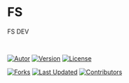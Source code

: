 # FS

FS DEV

&nbsp;

[![Autor](https://img.shields.io/badge/Autor-Arismário%20Neves-blue?style=flat-square&color=2b9348)](https://github.com/arismarioneves)
[![Version](https://img.shields.io/badge/Versão-1.0-green.svg?style=flat-square&color=yellow)](https://github.com/arismarioneves/FS)
[![License](https://img.shields.io/badge/Licença-MIT-blue.svg?style=flat-square)](https://opensource.org/licenses/MIT)

[![Forks](https://img.shields.io/github/forks/arismarioneves/FS)](https://github.com/arismarioneves/FS/network/members)
[![Last Updated](https://img.shields.io/github/last-commit/arismarioneves/FS.svg)](https://github.com/arismarioneves/FS/commits/master)
[![Contributors](https://img.shields.io/github/contributors/arismarioneves/FS.svg?color=orange)](https://github.com/arismarioneves/FS/graphs/contributors)
